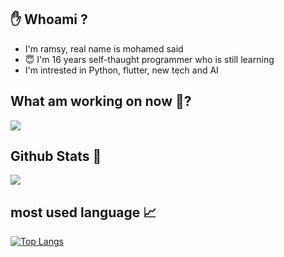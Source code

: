 ## ✋ Whoami ?

* I'm ramsy, real name is mohamed said
* 😇 I'm 16 years self-thaught programmer who is still learning
* I'm intrested in Python, flutter, new tech and AI

## What am working on now 🤔?

<a href="https://github.com/Read-Lax/ReadLax"> 
  <img src="https://github-readme-stats.vercel.app/api/pin/?username=Read-Lax&repo=ReadLax&theme=dracula">
<a/>

## Github Stats 📄

<a>
  <img align="center" src="https://github-readme-stats.vercel.app/api?username=0RaMsY0&show_icons=true&theme=dracula" />  
</a>

## most used language 📈

[![Top Langs](https://github-readme-stats.vercel.app/api/top-langs/?username=0RaMsY0&layout=compact&theme=dracula)](https://github.com/anuraghazra/github-readme-stats)
